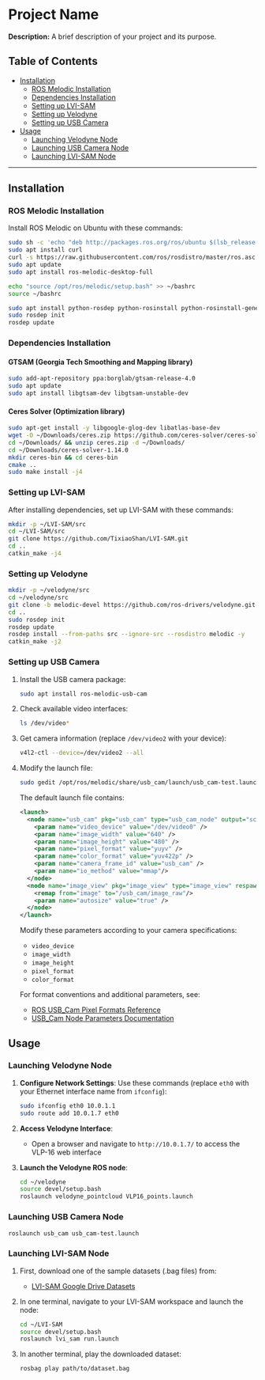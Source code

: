 # Project Name

**Description:** A brief description of your project and its purpose.

## Table of Contents
- [Installation](#installation)
  - [ROS Melodic Installation](#ros-melodic-installation)
  - [Dependencies Installation](#dependencies-installation)
  - [Setting up LVI-SAM](#setting-up-lvi-sam)
  - [Setting up Velodyne](#setting-up-velodyne)
  - [Setting up USB Camera](#setting-up-usb-camera)
- [Usage](#usage)
  - [Launching Velodyne Node](#launching-velodyne-node)
  - [Launching USB Camera Node](#launching-usb-camera-node)
  - [Launching LVI-SAM Node](#launching-lvi-sam-node)

---

## Installation

### ROS Melodic Installation

Install ROS Melodic on Ubuntu with these commands:

```bash
sudo sh -c 'echo "deb http://packages.ros.org/ros/ubuntu $(lsb_release -sc) main" > /etc/apt/sources.list.d/ros-latest.list'
sudo apt install curl
curl -s https://raw.githubusercontent.com/ros/rosdistro/master/ros.asc | sudo apt-key add -
sudo apt update
sudo apt install ros-melodic-desktop-full

echo "source /opt/ros/melodic/setup.bash" >> ~/bashrc
source ~/bashrc

sudo apt install python-rosdep python-rosinstall python-rosinstall-generator python-wstool build-essential
sudo rosdep init
rosdep update
```

### Dependencies Installation

#### GTSAM (Georgia Tech Smoothing and Mapping library)
```bash
sudo add-apt-repository ppa:borglab/gtsam-release-4.0
sudo apt update
sudo apt install libgtsam-dev libgtsam-unstable-dev
```

#### Ceres Solver (Optimization library)
```bash
sudo apt-get install -y libgoogle-glog-dev libatlas-base-dev
wget -O ~/Downloads/ceres.zip https://github.com/ceres-solver/ceres-solver/archive/1.14.0.zip
cd ~/Downloads/ && unzip ceres.zip -d ~/Downloads/
cd ~/Downloads/ceres-solver-1.14.0
mkdir ceres-bin && cd ceres-bin
cmake ..
sudo make install -j4
```

### Setting up LVI-SAM

After installing dependencies, set up LVI-SAM with these commands:

```bash
mkdir -p ~/LVI-SAM/src
cd ~/LVI-SAM/src
git clone https://github.com/TixiaoShan/LVI-SAM.git
cd ..
catkin_make -j4
```

### Setting up Velodyne

```bash
mkdir -p ~/velodyne/src
cd ~/velodyne/src
git clone -b melodic-devel https://github.com/ros-drivers/velodyne.git
cd ..
sudo rosdep init
rosdep update
rosdep install --from-paths src --ignore-src --rosdistro melodic -y
catkin_make -j2
```

### Setting up USB Camera

1. Install the USB camera package:
   ```bash
   sudo apt install ros-melodic-usb-cam
   ```

2. Check available video interfaces:
   ```bash
   ls /dev/video*
   ```

3. Get camera information (replace `/dev/video2` with your device):
   ```bash
   v4l2-ctl --device=/dev/video2 --all
   ```

4. Modify the launch file:
   ```bash
   sudo gedit /opt/ros/melodic/share/usb_cam/launch/usb_cam-test.launch
   ```

   The default launch file contains:
   ```xml
   <launch>
     <node name="usb_cam" pkg="usb_cam" type="usb_cam_node" output="screen" >
       <param name="video_device" value="/dev/video0" />
       <param name="image_width" value="640" />
       <param name="image_height" value="480" />
       <param name="pixel_format" value="yuyv" />
       <param name="color_format" value="yuv422p" />
       <param name="camera_frame_id" value="usb_cam" />
       <param name="io_method" value="mmap"/>
     </node>
     <node name="image_view" pkg="image_view" type="image_view" respawn="false" output="screen">
       <remap from="image" to="/usb_cam/image_raw"/>
       <param name="autosize" value="true" />
     </node>
   </launch>
   ```

   Modify these parameters according to your camera specifications:
   - `video_device`
   - `image_width`
   - `image_height` 
   - `pixel_format`
   - `color_format`

   For format conventions and additional parameters, see:
   - [ROS USB_Cam Pixel Formats Reference](http://wiki.ros.org/usb_cam#Pixel_formats.2Fencodings_reference)
   - [USB_Cam Node Parameters Documentation](http://wiki.ros.org/usb_cam/Old%20Versions)

## Usage

### Launching Velodyne Node

1. **Configure Network Settings**:
   Use these commands (replace `eth0` with your Ethernet interface name from `ifconfig`):
     ```bash
     sudo ifconfig eth0 10.0.1.1
     sudo route add 10.0.1.7 eth0
     ```

3. **Access Velodyne Interface**:
   - Open a browser and navigate to `http://10.0.1.7/` to access the VLP-16 web interface

4. **Launch the Velodyne ROS node**:
   ```bash
   cd ~/velodyne
   source devel/setup.bash
   roslaunch velodyne_pointcloud VLP16_points.launch
   ```

### Launching USB Camera Node
```bash
roslaunch usb_cam usb_cam-test.launch
```

### Launching LVI-SAM Node

1. First, download one of the sample datasets (.bag files) from:
   - [LVI-SAM Google Drive Datasets](https://drive.google.com/drive/folders/1q2NZnsgNmezFemoxhHnrDnp1JV_bqrgV?usp=sharing)

2. In one terminal, navigate to your LVI-SAM workspace and launch the node:
   ```bash
   cd ~/LVI-SAM
   source devel/setup.bash
   roslaunch lvi_sam run.launch
   ```

3. In another terminal, play the downloaded dataset:
   ```bash
   rosbag play path/to/dataset.bag
   ```
